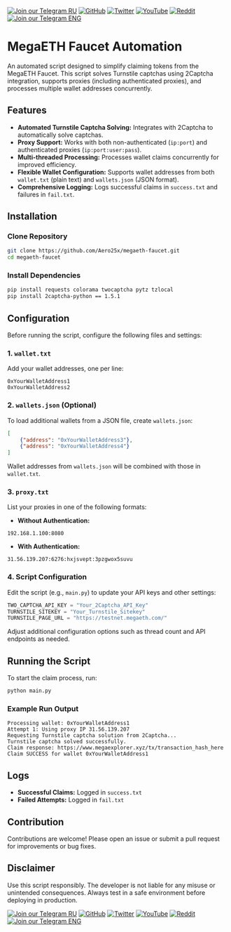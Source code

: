 [![Join our Telegram RU](https://img.shields.io/badge/Telegram-RU-03A500?style=for-the-badge&logo=telegram&logoColor=white&labelColor=blue&color=red)](https://t.me/hidden_coding)
[![GitHub](https://img.shields.io/badge/GitHub-181717?style=for-the-badge&logo=github&logoColor=white)](https://github.com/aero25x)
[![Twitter](https://img.shields.io/badge/Twitter-1DA1F2?style=for-the-badge&logo=x&logoColor=white)](https://x.com/aero25x)
[![YouTube](https://img.shields.io/badge/YouTube-FF0000?style=for-the-badge&logo=youtube&logoColor=white)](https://www.youtube.com/@flaming_chameleon)
[![Reddit](https://img.shields.io/badge/Reddit-FF3A00?style=for-the-badge&logo=reddit&logoColor=white)](https://www.reddit.com/r/HiddenCode/)
[![Join our Telegram ENG](https://img.shields.io/badge/Telegram-EN-03A500?style=for-the-badge&logo=telegram&logoColor=white&labelColor=blue&color=red)](https://t.me/hidden_coding_en)


# MegaETH Faucet Automation

An automated script designed to simplify claiming tokens from the MegaETH Faucet. This script solves Turnstile captchas using 2Captcha integration, supports proxies (including authenticated proxies), and processes multiple wallet addresses concurrently.

## Features

- **Automated Turnstile Captcha Solving:** Integrates with 2Captcha to automatically solve captchas.
- **Proxy Support:** Works with both non-authenticated (`ip:port`) and authenticated proxies (`ip:port:user:pass`).
- **Multi-threaded Processing:** Processes wallet claims concurrently for improved efficiency.
- **Flexible Wallet Configuration:** Supports wallet addresses from both `wallet.txt` (plain text) and `wallets.json` (JSON format).
- **Comprehensive Logging:** Logs successful claims in `success.txt` and failures in `fail.txt`.

## Installation

### Clone Repository

```bash
git clone https://github.com/Aero25x/megaeth-faucet.git
cd megaeth-faucet
```

### Install Dependencies

```bash
pip install requests colorama twocaptcha pytz tzlocal
pip install 2captcha-python == 1.5.1
```

## Configuration

Before running the script, configure the following files and settings:

### 1. `wallet.txt`
Add your wallet addresses, one per line:

```text
0xYourWalletAddress1
0xYourWalletAddress2
```

### 2. `wallets.json` (Optional)
To load additional wallets from a JSON file, create `wallets.json`:

```json
[
    {"address": "0xYourWalletAddress3"},
    {"address": "0xYourWalletAddress4"}
]
```

Wallet addresses from `wallets.json` will be combined with those in `wallet.txt`.

### 3. `proxy.txt`
List your proxies in one of the following formats:

- **Without Authentication:**

```text
192.168.1.100:8080
```

- **With Authentication:**

```text
31.56.139.207:6276:hxjsvept:3pzgwox5suvu
```

### 4. Script Configuration

Edit the script (e.g., `main.py`) to update your API keys and other settings:

```python
TWO_CAPTCHA_API_KEY = "Your_2Captcha_API_Key"
TURNSTILE_SITEKEY = "Your_Turnstile_Sitekey"
TURNSTILE_PAGE_URL = "https://testnet.megaeth.com/"
```

Adjust additional configuration options such as thread count and API endpoints as needed.

## Running the Script

To start the claim process, run:

```bash
python main.py
```

### Example Run Output

```
Processing wallet: 0xYourWalletAddress1
Attempt 1: Using proxy IP 31.56.139.207
Requesting Turnstile captcha solution from 2Captcha...
Turnstile captcha solved successfully.
Claim response: https://www.megaexplorer.xyz/tx/transaction_hash_here
Claim SUCCESS for wallet 0xYourWalletAddress1
```

## Logs

- **Successful Claims:** Logged in `success.txt`
- **Failed Attempts:** Logged in `fail.txt`

## Contribution

Contributions are welcome! Please open an issue or submit a pull request for improvements or bug fixes.

## Disclaimer

Use this script responsibly. The developer is not liable for any misuse or unintended consequences. Always test in a safe environment before deploying in production.

[![Join our Telegram RU](https://img.shields.io/badge/Telegram-RU-03A500?style=for-the-badge&logo=telegram&logoColor=white&labelColor=blue&color=red)](https://t.me/hidden_coding)
[![GitHub](https://img.shields.io/badge/GitHub-181717?style=for-the-badge&logo=github&logoColor=white)](https://github.com/aero25x)
[![Twitter](https://img.shields.io/badge/Twitter-1DA1F2?style=for-the-badge&logo=x&logoColor=white)](https://x.com/aero25x)
[![YouTube](https://img.shields.io/badge/YouTube-FF0000?style=for-the-badge&logo=youtube&logoColor=white)](https://www.youtube.com/@flaming_chameleon)
[![Reddit](https://img.shields.io/badge/Reddit-FF3A00?style=for-the-badge&logo=reddit&logoColor=white)](https://www.reddit.com/r/HiddenCode/)
[![Join our Telegram ENG](https://img.shields.io/badge/Telegram-EN-03A500?style=for-the-badge&logo=telegram&logoColor=white&labelColor=blue&color=red)](https://t.me/hidden_coding_en)
